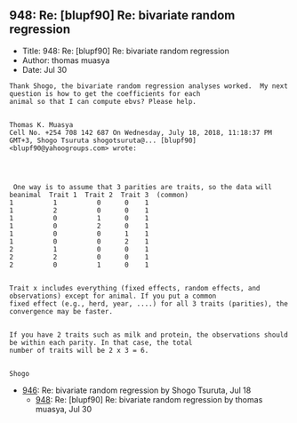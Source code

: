 ## 948: Re: [blupf90] Re: bivariate random regression

- Title: 948: Re: [blupf90] Re: bivariate random regression
- Author: thomas muasya
- Date: Jul 30

```
Thank Shogo, the bivariate random regression analyses worked.  My next question is how to get the coefficients for each
animal so that I can compute ebvs? Please help.


Thomas K. Muasya
Cell No. +254 708 142 687 On Wednesday, July 18, 2018, 11:18:37 PM GMT+3, Shogo Tsuruta shogotsuruta@... [blupf90]
<blupf90@yahoogroups.com> wrote:




 One way is to assume that 3 parities are traits, so the data will beanimal  Trait 1  Trait 2  Trait 3	(common)
1		   1	      0 	 0	  1
1		   2	      0 	 0	  1
1		   0	      1 	 0	  1
1		   0	      2 	 0	  1
1		   0	      0 	 1	  1
1		   0	      0 	 2	  1
2		   1	      0 	 0	  1
2		   2	      0 	 0	  1
2		   0	      1 	 0	  1


Trait x includes everything (fixed effects, random effects, and observations) except for animal. If you put a common
fixed effect (e.g., herd, year, ....) for all 3 traits (parities), the convergence may be faster.


If you have 2 traits such as milk and protein, the observations should be within each parity. In that case, the total
number of traits will be 2 x 3 = 6.


Shogo
```

- [946](0946.md): Re: bivariate random regression by Shogo Tsuruta, Jul 18
    - [948](0948.md): Re: [blupf90] Re: bivariate random regression by thomas muasya, Jul 30
